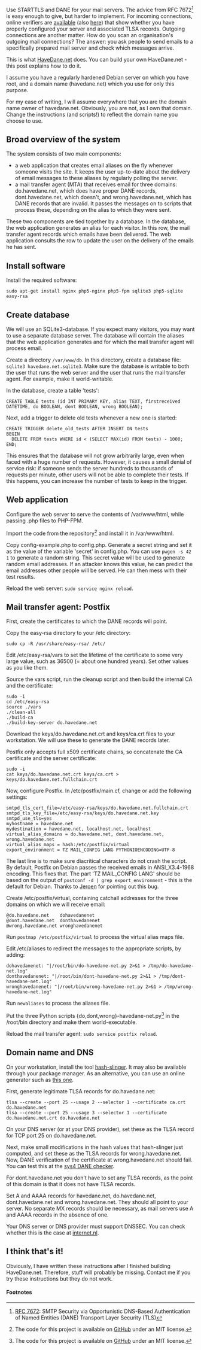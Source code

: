 Use STARTTLS and DANE for your mail servers. The advice from RFC 7672[^1] is easy enough to give, but harder to implement. For incoming connections, online verifiers are [available](https://en.internet.nl/) (also [here](https://dane.sys4.de/)) that show whether you have properly configured your server and associated TLSA records. Outgoing connections are another matter. How do you scan an organisation's outgoing mail connections? The answer: you ask people to send emails to a specifically prepared mail server and check which messages arrive.

This is what [HaveDane.net](https://havedane.net) does. You can build your own HaveDane.net - this post explains how to do it.

I assume you have a regularly hardened Debian server on which you have root, and a domain name (havedane.net) which you use for only this purpose.

For my ease of writing, I will assume everywhere that you are the domain name owner of havedane.net. Obviously, you are not, as I own that domain. Change the instructions (and scripts!) to reflect the domain name you choose to use.

## Broad overview of the system

The system consists of two main components:

* a web application that creates email aliases on the fly whenever someone visits the site. It keeps the user up-to-date about the delivery of email messages to these aliases by regularly polling the server.
* a mail transfer agent (MTA) that receives email for three domains: do.havedane.net, which does have proper DANE records, dont.havedane.net, which doesn't, and wrong.havedane.net, which has DANE records that are invalid. It passes the messages on to scripts that process these, depending on the alias to which they were sent.

These two components are tied together by a database. In the database, the web application generates an alias for each visitor. In this row, the mail transfer agent records which emails have been delivered. The web application consults the row to update the user on the delivery of the emails he has sent.

## Install software

Install the required software:

    sudo apt-get install nginx php5-nginx php5-fpm sqlite3 php5-sqlite easy-rsa

## Create database

We will use an SQLite3-database. If you expect many visitors, you may want to use a separate database server. The database will contain the aliases that the web application generates and for which the mail transfer agent will process email.

Create a directory `/var/www/db`. In this directory, create a database file: `sqlite3 havedane.net.sqlite3`. Make sure the database is writable to both the user that runs the web server and the user that runs the mail transfer agent. For example, make it world-writable.

In the database, create a table 'tests':

    CREATE TABLE tests (id INT PRIMARY KEY, alias TEXT, firstreceived DATETIME, do BOOLEAN, dont BOOLEAN, wrong BOOLEAN);

Next, add a trigger to delete old tests whenever a new one is started:

    CREATE TRIGGER delete_old_tests AFTER INSERT ON tests
    BEGIN
      DELETE FROM tests WHERE id < (SELECT MAX(id) FROM tests) - 1000;
    END;

This ensures that the database will not grow arbitrarily large, even when faced with a huge number of requests. However, it causes a small denial of service risk: if someone sends the server hundreds to thousands of requests per minute, other users will not be able to complete their tests. If this happens, you can increase the number of tests to keep in the trigger.

## Web application

Configure the web server to serve the contents of /var/www/html, while passing .php files to PHP-FPM.

Import the code from the repository[^2] and install it in /var/www/html.

Copy config-example.php to config.php. Generate a secret string and set it as the value of the variable 'secret' in config.php. You can use `pwgen -s 42 1` to generate a random string. This secret value will be used to generate random email addresses. If an attacker knows this value, he can predict the email addresses other people will be served. He can then mess with their test results.

Reload the web server: `sudo service nginx reload`.

## Mail transfer agent: Postfix

First, create the certificates to which the DANE records will point.

Copy the easy-rsa directory to your /etc directory:

    sudo cp -R /usr/share/easy-rsa/ /etc/

Edit /etc/easy-rsa/vars to set the lifetime of the certificate to some very large value, such as 36500 (= about one hundred years). Set other values as you like them.

Source the vars script, run the cleanup script and then build the internal CA and the certificate:

    sudo -i
    cd /etc/easy-rsa
    source ./vars
    ./clean-all
    ./build-ca
    ./build-key-server do.havedane.net

Download the keys/do.havedane.net.crt and keys/ca.crt files to your workstation. We will use these to generate the DANE records later.

Postfix only accepts full x509 certificate chains, so concatenate the CA certificate and the server certificate:

    sudo -i
    cat keys/do.havedane.net.crt keys/ca.crt > keys/do.havedane.net.fullchain.crt

Now, configure Postfix. In /etc/postfix/main.cf, change or add the following settings:

    smtpd_tls_cert_file=/etc/easy-rsa/keys/do.havedane.net.fullchain.crt
    smtpd_tls_key_file=/etc/easy-rsa/keys/do.havedane.net.key
    smtpd_use_tls=yes
    myhostname = havedane.net
    mydestination = havedane.net, localhost.net, localhost
    virtual_alias_domains = do.havedane.net, dont.havedane.net, wrong.havedane.net
    virtual_alias_maps = hash:/etc/postfix/virtual
    export_environment = TZ MAIL_CONFIG LANG PYTHONIOENCODING=UTF-8

The last line is to make sure diacritical characters do not crash the script. By default, Postfix on Debian passes the received emails in ANSI_X3.4-1968 encoding. This fixes that. The part 'TZ MAIL_CONFIG LANG' should be based on the output of `postconf -d | grep export_environment` - this is the default for Debian. Thanks to [Jeroen](https://twitter.com/1sand0s) for pointing out this bug.

Create /etc/postfix/virtual, containing catchall addresses for the three domains on which we will receive email:

    @do.havedane.net    dohavedanenet
    @dont.havedane.net  donthavedanenet
    @wrong.havedane.net wronghavedanenet

Run `postmap /etc/postfix/virtual` to process the virtual alias maps file.

Edit /etc/aliases to redirect the messages to the appropriate scripts, by adding:

    dohavedanenet: "|/root/bin/do-havedane-net.py 2>&1 > /tmp/do-havedane-net.log"
    donthavedanenet: "|/root/bin/dont-havedane-net.py 2>&1 > /tmp/dont-havedane-net.log"
    wronghavedanenet: "|/root/bin/wrong-havedane-net.py 2>&1 > /tmp/wrong-havedane-net.log"

Run `newaliases` to process the aliases file.

Put the three Python scripts {do,dont,wrong}-havedane-net.py[^2] in the /root/bin directory and make them world-executable.

Reload the mail transfer agent: `sudo service postfix reload`.

## Domain name and DNS

On your workstation, install the tool [hash-slinger](https://github.com/letoams/hash-slinger). It may also be available through your package manager. As an alternative, you can use an online generator such as [this one](https://www.huque.com/bin/gen_tlsa).

First, generate legitimate TLSA records for do.havedane.net:

    tlsa --create --port 25 --usage 2 --selector 1 --certificate ca.crt do.havedane.net
    tlsa --create --port 25 --usage 3 --selector 1 --certificate do.havedane.net.crt do.havedane.net

On your DNS server (or at your DNS provider), set these as the TLSA record for TCP port 25 on do.havedane.net.

Next, make small modifications in the hash values that hash-slinger just computed, and set these as the TLSA records for wrong.havedane.net. Now, DANE verification of the certificate at wrong.havedane.net should fail. You can test this at the [sys4 DANE checker](https://dane.sys4.de).

For dont.havedane.net you don't have to set any TLSA records, as the point of this domain is that it does not have TLSA records.

Set A and AAAA records for havedane.net, do.havedane.net, dont.havedane.net and wrong.havedane.net. They should all point to your server. No separate MX records should be necessary, as mail servers use A and AAAA records in the absence of one.

Your DNS server or DNS provider must support DNSSEC. You can check whether this is the case at [internet.nl](https://en.internet.nl).

## I think that's it!

Obviously, I have written these instructions after I finished building HaveDane.net. Therefore, stuff will probably be missing. Contact me if you try these instructions but they do not work.

#### Footnotes

[^1]: [RFC 7672](https://datatracker.ietf.org/doc/rfc7672/): SMTP Security via Opportunistic DNS-Based Authentication of Named Entities (DANE) Transport Layer Security (TLS)
[^2]: The code for this project is available on [GitHub](https://github.com/Pi2048/havedane) under an MIT license.
